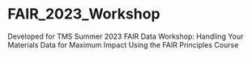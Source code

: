 # FAIR_2023_Workshop
Developed for TMS Summer 2023 FAIR Data Workshop: Handling Your Materials Data for Maximum Impact Using the FAIR Principles Course
